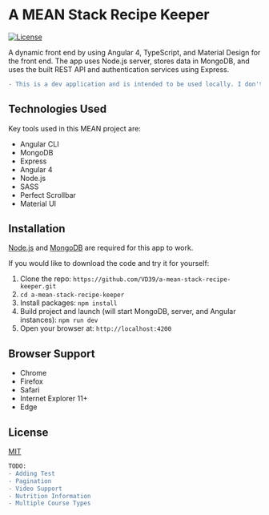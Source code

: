 # A MEAN Stack Recipe Keeper

[![License](https://img.shields.io/badge/license-MIT-blue.svg?style=flat-square)](https://github.com/VD39/a-mean-stack-recipe-keeper/blob/master/LICENSE)

A dynamic front end by using Angular 4, TypeScript, and Material Design for the front end. The app uses Node.js server, stores data in MongoDB, and uses the built REST API and authentication services using Express. 

```diff
- This is a dev application and is intended to be used locally. I don't intend to make this live just yet. Feel free to do so if you like.
```

## Technologies Used
Key tools used in this MEAN project are:

* Angular CLI
* MongoDB
* Express
* Angular 4
* Node.js
* SASS
* Perfect Scrollbar
* Material UI

## Installation
[Node.js](http://nodejs.org/download/) and [MongoDB](https://www.mongodb.com/) are required for this app to work.

If you would like to download the code and try it for yourself:

1. Clone the repo: `https://github.com/VD39/a-mean-stack-recipe-keeper.git`
2. `cd a-mean-stack-recipe-keeper`
2. Install packages: `npm install`
3. Build project and launch (will start MongoDB, server, and Angular instances): `npm run dev`
4. Open your browser at: `http://localhost:4200`

## Browser Support

- Chrome
- Firefox
- Safari
- Internet Explorer 11+
- Edge

## License
[MIT](https://github.com/VD39/a-mean-stack-recipe-keeper/blob/master/LICENSE)

```diff
TODO:
- Adding Test
- Pagination
- Video Support
- Nutrition Information
- Multiple Course Types
```
